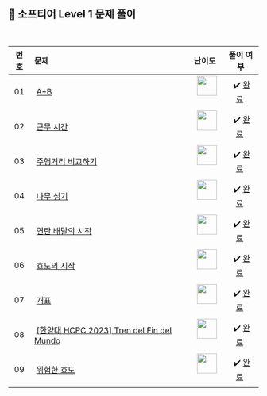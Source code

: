 ## 📂 소프티어 Level 1 문제 풀이

<br>

| **번호** | **문제** | **난이도** | **풀이 여부** |
|:--------:|:--------|:----------:|:-----------:|
| 01 | &nbsp;[A+B](https://softeer.ai/practice/6295)&nbsp;&nbsp; | &nbsp;&nbsp;<img src="https://github.com/yuuforest/Baekjoon/assets/97596022/02b28ded-9d18-4c60-a75b-3b112d11d941" width="40"/>&nbsp;&nbsp; | &nbsp;✔️ [완료](https://github.com/yuuforest/Softeer/blob/main/python/Level%201/A%2BB.py)&nbsp; |
| 02 | &nbsp;[근무 시간](https://softeer.ai/practice/6254)&nbsp;&nbsp; | &nbsp;&nbsp;<img src="https://github.com/yuuforest/Baekjoon/assets/97596022/02b28ded-9d18-4c60-a75b-3b112d11d941" width="40"/>&nbsp;&nbsp; | &nbsp;✔️ [완료](https://github.com/yuuforest/Softeer/blob/main/python/Level%201/%EA%B7%BC%EB%AC%B4%20%EC%8B%9C%EA%B0%84.py)&nbsp; |
| 03 | &nbsp;[주행거리 비교하기](https://softeer.ai/practice/6253)&nbsp;&nbsp; | &nbsp;&nbsp;<img src="https://github.com/yuuforest/Baekjoon/assets/97596022/02b28ded-9d18-4c60-a75b-3b112d11d941" width="40"/>&nbsp;&nbsp; | &nbsp;✔️ [완료](https://github.com/yuuforest/Softeer/blob/main/python/Level%201/%EC%A3%BC%ED%96%89%EA%B1%B0%EB%A6%AC%20%EB%B9%84%EA%B5%90%ED%95%98%EA%B8%B0.py)&nbsp; |
| 04 | &nbsp;[나무 심기](https://softeer.ai/practice/7353)&nbsp;&nbsp; | &nbsp;&nbsp;<img src="https://github.com/yuuforest/Baekjoon/assets/97596022/02b28ded-9d18-4c60-a75b-3b112d11d941" width="40"/>&nbsp;&nbsp; | &nbsp;✔️ [완료](https://github.com/yuuforest/Softeer/blob/main/python/Level%201/%EB%82%98%EB%AC%B4%20%EC%8B%AC%EA%B8%B0.py)&nbsp; |
| 05 | &nbsp;[연탄 배달의 시작](https://softeer.ai/practice/7626)&nbsp;&nbsp; | &nbsp;&nbsp;<img src="https://github.com/yuuforest/Baekjoon/assets/97596022/02b28ded-9d18-4c60-a75b-3b112d11d941" width="40"/>&nbsp;&nbsp; | &nbsp;✔️ [완료](https://github.com/yuuforest/Softeer/blob/main/python/Level%201/%EC%97%B0%ED%83%84%20%EB%B0%B0%EB%8B%AC%EC%9D%98%20%EC%8B%9C%EC%9E%91.py)&nbsp; |
| 06 | &nbsp;[효도의 시작](https://softeer.ai/practice/7724)&nbsp;&nbsp; | &nbsp;&nbsp;<img src="https://github.com/yuuforest/Baekjoon/assets/97596022/02b28ded-9d18-4c60-a75b-3b112d11d941" width="40"/>&nbsp;&nbsp; | &nbsp;✔️ [완료](https://github.com/yuuforest/Softeer/blob/main/python/Level%201/%ED%9A%A8%EB%8F%84%EC%9D%98%20%EC%8B%9C%EC%9E%91.py)&nbsp; |
| 07 | &nbsp;[개표](https://softeer.ai/practice/7698)&nbsp;&nbsp; | &nbsp;&nbsp;<img src="https://github.com/yuuforest/Baekjoon/assets/97596022/02b28ded-9d18-4c60-a75b-3b112d11d941" width="40"/>&nbsp;&nbsp; | &nbsp;✔️ [완료](https://github.com/yuuforest/Softeer/blob/main/python/Level%201/%EA%B0%9C%ED%91%9C.py)&nbsp; |
| 08 | &nbsp;[[한양대 HCPC 2023] Tren del Fin del Mundo](https://softeer.ai/practice/7695)&nbsp;&nbsp; | &nbsp;&nbsp;<img src="https://github.com/yuuforest/Baekjoon/assets/97596022/02b28ded-9d18-4c60-a75b-3b112d11d941" width="40"/>&nbsp;&nbsp; | &nbsp;✔️ [완료](https://github.com/yuuforest/Softeer/blob/main/python/Level%201/%5B%ED%95%9C%EC%96%91%EB%8C%80%20HCPC%202023%5D%20Tren%20del%20Fin%20del%20Mundo.py)&nbsp; |
| 09 | &nbsp;[위험한 효도](https://softeer.ai/practice/7368)&nbsp;&nbsp; | &nbsp;&nbsp;<img src="https://github.com/yuuforest/Baekjoon/assets/97596022/02b28ded-9d18-4c60-a75b-3b112d11d941" width="40"/>&nbsp;&nbsp; | &nbsp;✔️ [완료](https://github.com/yuuforest/Softeer/blob/main/python/Level%201/%EC%9C%84%ED%97%98%ED%95%9C%20%ED%9A%A8%EB%8F%84.py)&nbsp; |
